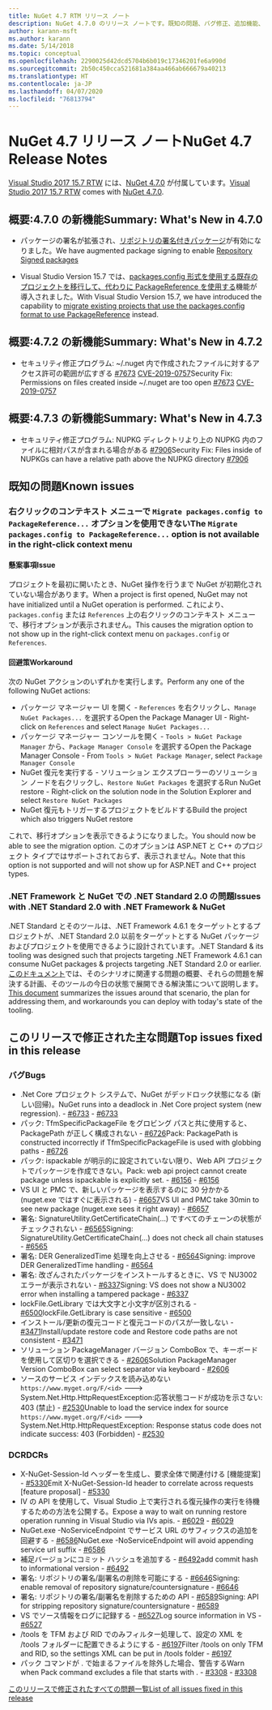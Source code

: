 ```yaml
---
title: NuGet 4.7 RTM リリース ノート
description: NuGet 4.7.0 のリリース ノートです。既知の問題、バグ修正、追加機能、および DCR を含みます。
author: karann-msft
ms.author: karann
ms.date: 5/14/2018
ms.topic: conceptual
ms.openlocfilehash: 2290025d42dcd5704b6b019c17346201fe6a990d
ms.sourcegitcommit: 2b50c450cca521681a384aa466ab666679a40213
ms.translationtype: HT
ms.contentlocale: ja-JP
ms.lasthandoff: 04/07/2020
ms.locfileid: "76813794"
---
```

# <a name="nuget-47-release-notes"></a><span data-ttu-id="787b1-103">NuGet 4.7 リリース ノート</span><span class="sxs-lookup"><span data-stu-id="787b1-103">NuGet 4.7 Release Notes</span></span>

<span data-ttu-id="787b1-104">[Visual Studio 2017 15.7 RTW](https://www.visualstudio.com/news/releasenotes/vs2017-relnotes) には、[NuGet 4.7.0](https://dist.nuget.org/win-x86-commandline/v4.7.0/nuget.exe) が付属しています。</span><span class="sxs-lookup"><span data-stu-id="787b1-104">[Visual Studio 2017 15.7 RTW](https://www.visualstudio.com/news/releasenotes/vs2017-relnotes) comes with [NuGet 4.7.0](https://dist.nuget.org/win-x86-commandline/v4.7.0/nuget.exe).</span></span>

## <a name="summary-whats-new-in-470"></a><span data-ttu-id="787b1-105">概要:4.7.0 の新機能</span><span class="sxs-lookup"><span data-stu-id="787b1-105">Summary: What's New in 4.7.0</span></span>

* <span data-ttu-id="787b1-106">パッケージの署名が拡張され、[リポジトリの署名付きパッケージ](https://github.com/NuGet/Home/wiki/Repository-Signatures)が有効になりました。</span><span class="sxs-lookup"><span data-stu-id="787b1-106">We have augmented package signing to enable [Repository Signed packages](https://github.com/NuGet/Home/wiki/Repository-Signatures)</span></span>

* <span data-ttu-id="787b1-107">Visual Studio Version 15.7 では、[packages.config 形式を使用する既存のプロジェクトを移行して、代わりに PackageReference を使用する](../consume-packages/migrate-packages-config-to-package-reference.md)機能が導入されました。</span><span class="sxs-lookup"><span data-stu-id="787b1-107">With Visual Studio Version 15.7, we have introduced the capability to [migrate existing projects that use the packages.config format to use PackageReference](../consume-packages/migrate-packages-config-to-package-reference.md) instead.</span></span>

## <a name="summary-whats-new-in-472"></a><span data-ttu-id="787b1-108">概要:4.7.2 の新機能</span><span class="sxs-lookup"><span data-stu-id="787b1-108">Summary: What's New in 4.7.2</span></span>

* <span data-ttu-id="787b1-109">セキュリティ修正プログラム: ~/.nuget 内で作成されたファイルに対するアクセス許可の範囲が広すぎる [#7673](https://github.com/NuGet/Home/issues/7673) [CVE-2019-0757](https://portal.msrc.microsoft.com/en-us/security-guidance/advisory/CVE-2019-0757)</span><span class="sxs-lookup"><span data-stu-id="787b1-109">Security Fix: Permissions on files created inside ~/.nuget are too open [#7673](https://github.com/NuGet/Home/issues/7673) [CVE-2019-0757](https://portal.msrc.microsoft.com/en-us/security-guidance/advisory/CVE-2019-0757)</span></span>

## <a name="summary-whats-new-in-473"></a><span data-ttu-id="787b1-110">概要:4.7.3 の新機能</span><span class="sxs-lookup"><span data-stu-id="787b1-110">Summary: What's New in 4.7.3</span></span>

* <span data-ttu-id="787b1-111">セキュリティ修正プログラム: NUPKG ディレクトリより上の NUPKG 内のファイルに相対パスが含まれる場合がある [#7906](https://github.com/NuGet/Home/issues/7906)</span><span class="sxs-lookup"><span data-stu-id="787b1-111">Security Fix: Files inside of NUPKGs can have a relative path above the NUPKG directory [#7906](https://github.com/NuGet/Home/issues/7906)</span></span>

## <a name="known-issues"></a><span data-ttu-id="787b1-112">既知の問題</span><span class="sxs-lookup"><span data-stu-id="787b1-112">Known issues</span></span>

### <a name="the-migrate-packagesconfig-to-packagereference-option-is-not-available-in-the-right-click-context-menu"></a><span data-ttu-id="787b1-113">右クリックのコンテキスト メニューで `Migrate packages.config to PackageReference...` オプションを使用できない</span><span class="sxs-lookup"><span data-stu-id="787b1-113">The `Migrate packages.config to PackageReference...` option is not available in the right-click context menu</span></span>

#### <a name="issue"></a><span data-ttu-id="787b1-114">懸案事項</span><span class="sxs-lookup"><span data-stu-id="787b1-114">Issue</span></span>

<span data-ttu-id="787b1-115">プロジェクトを最初に開いたとき、NuGet 操作を行うまで NuGet が初期化されていない場合があります。</span><span class="sxs-lookup"><span data-stu-id="787b1-115">When a project is first opened, NuGet may not have initialized until a NuGet operation is performed.</span></span> <span data-ttu-id="787b1-116">これにより、`packages.config` または `References` 上の右クリックのコンテキスト メニューで、移行オプションが表示されません。</span><span class="sxs-lookup"><span data-stu-id="787b1-116">This causes the migration option to not show up in the right-click context menu on `packages.config` or `References`.</span></span>

#### <a name="workaround"></a><span data-ttu-id="787b1-117">回避策</span><span class="sxs-lookup"><span data-stu-id="787b1-117">Workaround</span></span>

<span data-ttu-id="787b1-118">次の NuGet アクションのいずれかを実行します。</span><span class="sxs-lookup"><span data-stu-id="787b1-118">Perform any one of the following NuGet actions:</span></span>
* <span data-ttu-id="787b1-119">パッケージ マネージャー UI を開く - `References` を右クリックし、`Manage NuGet Packages...` を選択する</span><span class="sxs-lookup"><span data-stu-id="787b1-119">Open the Package Manager UI - Right-click on `References` and select `Manage NuGet Packages...`</span></span>
* <span data-ttu-id="787b1-120">パッケージ マネージャー コンソールを開く - `Tools > NuGet Package Manager` から、`Package Manager Console` を選択する</span><span class="sxs-lookup"><span data-stu-id="787b1-120">Open the Package Manager Console - From `Tools > NuGet Package Manager`, select `Package Manager Console`</span></span>
* <span data-ttu-id="787b1-121">NuGet 復元を実行する - ソリューション エクスプローラーのソリューション ノードを右クリックし、`Restore NuGet Packages` を選択する</span><span class="sxs-lookup"><span data-stu-id="787b1-121">Run NuGet restore - Right-click on the solution node in the Solution Explorer and select `Restore NuGet Packages`</span></span>
* <span data-ttu-id="787b1-122">NuGet 復元もトリガーするプロジェクトをビルドする</span><span class="sxs-lookup"><span data-stu-id="787b1-122">Build the project which also triggers NuGet restore</span></span>

<span data-ttu-id="787b1-123">これで、移行オプションを表示できるようになりました。</span><span class="sxs-lookup"><span data-stu-id="787b1-123">You should now be able to see the migration option.</span></span> <span data-ttu-id="787b1-124">このオプションは ASP.NET と C++ のプロジェクト タイプではサポートされておらず、表示されません。</span><span class="sxs-lookup"><span data-stu-id="787b1-124">Note that this option is not supported and will not show up for ASP.NET and C++ project types.</span></span>

### <a name="issues-with-net-standard-20-with-net-framework--nuget"></a><span data-ttu-id="787b1-125">.NET Framework と NuGet での .NET Standard 2.0 の問題</span><span class="sxs-lookup"><span data-stu-id="787b1-125">Issues with .NET Standard 2.0 with .NET Framework & NuGet</span></span>

<span data-ttu-id="787b1-126">.NET Standard とそのツールは、.NET Framework 4.6.1 をターゲットとするプロジェクトが、.NET Standard 2.0 以前をターゲットとする NuGet パッケージおよびプロジェクトを使用できるように設計されています。</span><span class="sxs-lookup"><span data-stu-id="787b1-126">.NET Standard & its tooling was designed such that projects targeting .NET Framework 4.6.1 can consume NuGet packages & projects targeting .NET Standard 2.0 or earlier.</span></span> <span data-ttu-id="787b1-127">[このドキュメント](https://github.com/dotnet/standard/issues/481)では、そのシナリオに関連する問題の概要、それらの問題を解決する計画、そのツールの今日の状態で展開できる解決策について説明します。</span><span class="sxs-lookup"><span data-stu-id="787b1-127">[This document](https://github.com/dotnet/standard/issues/481) summarizes the issues around that scenario, the plan for addressing them, and workarounds you can deploy with today's state of the tooling.</span></span>

## <a name="top-issues-fixed-in-this-release"></a><span data-ttu-id="787b1-128">このリリースで修正された主な問題</span><span class="sxs-lookup"><span data-stu-id="787b1-128">Top issues fixed in this release</span></span>

### <a name="bugs"></a><span data-ttu-id="787b1-129">バグ</span><span class="sxs-lookup"><span data-stu-id="787b1-129">Bugs</span></span>

* <span data-ttu-id="787b1-130">.Net Core プロジェクト システムで、NuGet がデッドロック状態になる (新しい回帰)。</span><span class="sxs-lookup"><span data-stu-id="787b1-130">NuGet runs into a deadlock in .Net Core project system (new regression).</span></span><span data-ttu-id="787b1-131"> - [#6733](https://github.com/NuGet/Home/issues/6733)</span><span class="sxs-lookup"><span data-stu-id="787b1-131"> - [#6733](https://github.com/NuGet/Home/issues/6733)</span></span>
* <span data-ttu-id="787b1-132">パック: TfmSpecificPackageFile をグロビング パスと共に使用すると、PackagePath が正しく構成されない - [#6726](https://github.com/NuGet/Home/issues/6726)</span><span class="sxs-lookup"><span data-stu-id="787b1-132">Pack: PackagePath is constructed incorrectly if TfmSpecificPackageFile is used with globbing paths - [#6726](https://github.com/NuGet/Home/issues/6726)</span></span>
* <span data-ttu-id="787b1-133">パック: ispackable が明示的に設定されていない限り、Web API プロジェクトでパッケージを作成できない。</span><span class="sxs-lookup"><span data-stu-id="787b1-133">Pack: web api project cannot create package unless ispackable is explicitly set.</span></span><span data-ttu-id="787b1-134"> - [#6156](https://github.com/NuGet/Home/issues/6156)</span><span class="sxs-lookup"><span data-stu-id="787b1-134"> - [#6156](https://github.com/NuGet/Home/issues/6156)</span></span>
* <span data-ttu-id="787b1-135">VS UI と PMC で、新しいパッケージを表示するのに 30 分かかる (nuget.exe ではすぐに表示される) - [#6657](https://github.com/NuGet/Home/issues/6657)</span><span class="sxs-lookup"><span data-stu-id="787b1-135">VS UI and PMC take 30min to see new package (nuget.exe sees it right away) - [#6657](https://github.com/NuGet/Home/issues/6657)</span></span>
* <span data-ttu-id="787b1-136">署名: SignatureUtility.GetCertificateChain(...) ですべてのチェーンの状態がチェックされない - [#6565](https://github.com/NuGet/Home/issues/6565)</span><span class="sxs-lookup"><span data-stu-id="787b1-136">Signing:  SignatureUtility.GetCertificateChain(...) does not check all chain statuses - [#6565](https://github.com/NuGet/Home/issues/6565)</span></span>
* <span data-ttu-id="787b1-137">署名: DER GeneralizedTime 処理を向上させる - [#6564](https://github.com/NuGet/Home/issues/6564)</span><span class="sxs-lookup"><span data-stu-id="787b1-137">Signing:  improve DER GeneralizedTime handling - [#6564](https://github.com/NuGet/Home/issues/6564)</span></span>
* <span data-ttu-id="787b1-138">署名: 改ざんされたパッケージをインストールするときに、VS で NU3002 エラーが表示されない - [#6337](https://github.com/NuGet/Home/issues/6337)</span><span class="sxs-lookup"><span data-stu-id="787b1-138">Signing: VS does not show a NU3002 error when installing a tampered package - [#6337](https://github.com/NuGet/Home/issues/6337)</span></span>
* <span data-ttu-id="787b1-139">lockFile.GetLibrary では大文字と小文字が区別される - [#6500](https://github.com/NuGet/Home/issues/6500)</span><span class="sxs-lookup"><span data-stu-id="787b1-139">lockFile.GetLibrary is case sensitive - [#6500](https://github.com/NuGet/Home/issues/6500)</span></span>
* <span data-ttu-id="787b1-140">インストール/更新の復元コードと復元コードのパスが一致しない - [#3471](https://github.com/NuGet/Home/issues/3471)</span><span class="sxs-lookup"><span data-stu-id="787b1-140">Install/update restore code and Restore code paths are not consistent - [#3471](https://github.com/NuGet/Home/issues/3471)</span></span>
* <span data-ttu-id="787b1-141">ソリューション PackageManager バージョン ComboBox で、キーボードを使用して区切りを選択できる - [#2606](https://github.com/NuGet/Home/issues/2606)</span><span class="sxs-lookup"><span data-stu-id="787b1-141">Solution PackageManager Version ComboBox can select separator via keyboard - [#2606](https://github.com/NuGet/Home/issues/2606)</span></span>
* <span data-ttu-id="787b1-142">ソースのサービス インデックスを読み込めない `https://www.myget.org/F/<id>` ---> System.Net.Http.HttpRequestException:応答状態コードが成功を示さない: 403 (禁止) - [#2530](https://github.com/NuGet/Home/issues/2530)</span><span class="sxs-lookup"><span data-stu-id="787b1-142">Unable to load the service index for source `https://www.myget.org/F/<id>` ---> System.Net.Http.HttpRequestException: Response status code does not indicate success: 403 (Forbidden) - [#2530](https://github.com/NuGet/Home/issues/2530)</span></span>

### <a name="dcrs"></a><span data-ttu-id="787b1-143">DCR</span><span class="sxs-lookup"><span data-stu-id="787b1-143">DCRs</span></span>

* <span data-ttu-id="787b1-144">X-NuGet-Session-Id ヘッダーを生成し、要求全体で関連付ける [機能提案] - [#5330](https://github.com/NuGet/Home/issues/5330)</span><span class="sxs-lookup"><span data-stu-id="787b1-144">Emit X-NuGet-Session-Id header to correlate across requests [feature proposal] - [#5330](https://github.com/NuGet/Home/issues/5330)</span></span>
* <span data-ttu-id="787b1-145">IV の API を使用して、Visual Studio 上で実行される復元操作の実行を待機するための方法を公開する。</span><span class="sxs-lookup"><span data-stu-id="787b1-145">Expose a way to wait on running restore operation running in Visual Studio via IVs apis.</span></span><span data-ttu-id="787b1-146"> - [#6029](https://github.com/NuGet/Home/issues/6029)</span><span class="sxs-lookup"><span data-stu-id="787b1-146"> - [#6029](https://github.com/NuGet/Home/issues/6029)</span></span>
* <span data-ttu-id="787b1-147">NuGet.exe -NoServiceEndpoint でサービス URL のサフィックスの追加を回避する - [#6586](https://github.com/NuGet/Home/issues/6586)</span><span class="sxs-lookup"><span data-stu-id="787b1-147">NuGet.exe -NoServiceEndpoint will avoid appending service url suffix - [#6586](https://github.com/NuGet/Home/issues/6586)</span></span>
* <span data-ttu-id="787b1-148">補足バージョンにコミット ハッシュを追加する - [#6492](https://github.com/NuGet/Home/issues/6492)</span><span class="sxs-lookup"><span data-stu-id="787b1-148">add commit hash to informational version - [#6492](https://github.com/NuGet/Home/issues/6492)</span></span>
* <span data-ttu-id="787b1-149">署名: リポジトリの署名/副署名の削除を可能にする - [#6646](https://github.com/NuGet/Home/issues/6646)</span><span class="sxs-lookup"><span data-stu-id="787b1-149">Signing:  enable removal of repository signature/countersignature - [#6646](https://github.com/NuGet/Home/issues/6646)</span></span>
* <span data-ttu-id="787b1-150">署名: リポジトリの署名/副署名を削除するための API - [#6589](https://github.com/NuGet/Home/issues/6589)</span><span class="sxs-lookup"><span data-stu-id="787b1-150">Signing:  API for stripping repository signature/countersignature - [#6589](https://github.com/NuGet/Home/issues/6589)</span></span>
* <span data-ttu-id="787b1-151">VS でソース情報をログに記録する - [#6527](https://github.com/NuGet/Home/issues/6527)</span><span class="sxs-lookup"><span data-stu-id="787b1-151">Log source information in VS - [#6527](https://github.com/NuGet/Home/issues/6527)</span></span>
* <span data-ttu-id="787b1-152">/tools を TFM および RID でのみフィルター処理して、設定の XML を /tools フォルダーに配置できるようにする - [#6197](https://github.com/NuGet/Home/issues/6197)</span><span class="sxs-lookup"><span data-stu-id="787b1-152">Filter /tools on only TFM and RID, so the settings XML can be put in /tools folder - [#6197](https://github.com/NuGet/Home/issues/6197)</span></span>
* <span data-ttu-id="787b1-153">パック コマンドが . で始まるファイルを除外した場合、警告する</span><span class="sxs-lookup"><span data-stu-id="787b1-153">Warn when Pack command excludes a file that starts with .</span></span><span data-ttu-id="787b1-154">  - [#3308](https://github.com/NuGet/Home/issues/3308)</span><span class="sxs-lookup"><span data-stu-id="787b1-154">  - [#3308](https://github.com/NuGet/Home/issues/3308)</span></span>

[<span data-ttu-id="787b1-155">このリリースで修正されたすべての問題一覧</span><span class="sxs-lookup"><span data-stu-id="787b1-155">List of all issues fixed in this release</span></span>](https://github.com/NuGet/Home/issues?q=is%3Aissue+is%3Aclosed+milestone%3A%224.7")

